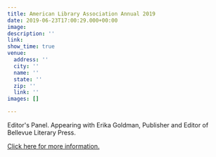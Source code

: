 ```yaml
---
title: American Library Association Annual 2019
date: 2019-06-23T17:00:29.000+00:00
image: 
description: ''
link: 
show_time: true
venue:
  address: ''
  city: ''
  name: ''
  state: ''
  zip: ''
  link: ''
images: []

---
```

Editor's Panel. Appearing with Erika Goldman, Publisher and Editor of Bellevue Literary Press.

[Click here for more information.](http://www.ala.org/united/events_conferences/annual/2019/authorevents "ALA")